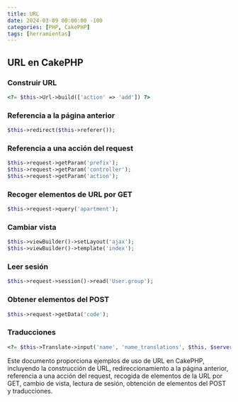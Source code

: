 ```yaml
---
title: URL
date: 2024-03-09 00:00:00 -100
categories: [PHP, CakePHP]
tags: [herramientas]
---
```


## URL en CakePHP

### Construir URL

```php
<?= $this->Url->build(['action' => 'add']) ?>
```

### Referencia a la página anterior

```php
$this->redirect($this->referer());
```

### Referencia a una acción del request

```php
$this->request->getParam('prefix');
$this->request->getParam('controller');
$this->request->getParam('action');
```

### Recoger elementos de URL por GET

```php
$this->request->query('apartment');
```

### Cambiar vista

```php
$this->viewBuilder()->setLayout('ajax');
$this->viewBuilder()->template('index');
```

### Leer sesión

```php
$this->request->session()->read('User.group');
```

### Obtener elementos del POST

```php
$this->request->getData('code');
```

### Traducciones

```php
<?= $this->Translate->input('name', 'name_translations', $this, $serverLanguages, array('label'=> 'Name', 'type'=>'text')) ?>
```

Este documento proporciona ejemplos de uso de URL en CakePHP, incluyendo la construcción de URL, redireccionamiento a la página anterior, referencia a una acción del request, recogida de elementos de la URL por GET, cambio de vista, lectura de sesión, obtención de elementos del POST y traducciones.